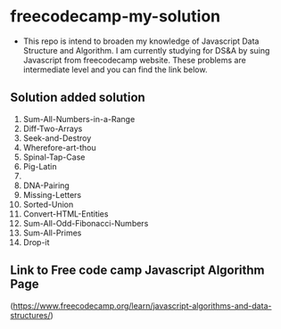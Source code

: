 # freecodecamp-my-solution
* This repo is intend to broaden my knowledge of Javascript Data Structure and Algorithm. I am currently studying for DS&A by suing Javascript from freecodecamp website. These problems are intermediate level and you can find the link below.


## Solution added solution
1. Sum-All-Numbers-in-a-Range
2. Diff-Two-Arrays
3. Seek-and-Destroy
4. Wherefore-art-thou
5. Spinal-Tap-Case
6. Pig-Latin
7. 
8. DNA-Pairing
9. Missing-Letters
10. Sorted-Union
11. Convert-HTML-Entities
12. Sum-All-Odd-Fibonacci-Numbers
13. Sum-All-Primes
14. Drop-it




## Link to Free code camp Javascript Algorithm Page
(https://www.freecodecamp.org/learn/javascript-algorithms-and-data-structures/)